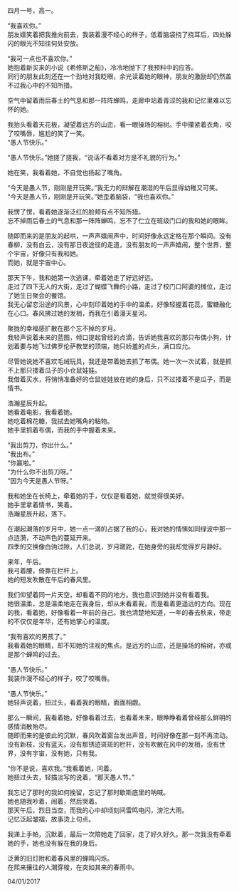 四月一号，高一。  
  
“我喜欢你。”  
朋友嬉笑着把我推向前去，我装着漫不经心的样子，低着脑袋挠了挠耳后，四处躲闪的眼光不知往何处安放。  
  
“我可一点也不喜欢你。”  
她抱着新买来的小说《希修斯之船》，冷冷地抛下了我预料中的应答。  
同行的朋友此刻还在一个劲地对我眨眼，余光读着她的眼神，朋友的激励却仍然盖不过我心中的不知所措。  
  
空气中留着雨后春土的气息和那一阵阵蝉鸣，走廊中站着青涩的我和记忆里难以忘怀的她。  
  
我抬头看着天花板，凝望着远方的山峦，看一眼操场的榕树。手中攥紧着衣角，咬了咬嘴唇，尴尬的笑了一笑。  
“愚人节快乐。”  
  
“愚人节快乐。”她搓了搓我，“说话不看着对方是不礼貌的行为。”  
  
她在笑，我看着她，不自觉也扬起了嘴角。  
  
“今天是愚人节，刚刚是开玩笑。”我无力的辩解在潮湿的午后显得幼稚又可笑。  
“今天是愚人节，刚刚是开玩笑。”她歪着脑袋，“我也喜欢你。”  
  
我愣了愣，看着她逐渐泛红的脸颊有点不知所措。  
忘不掉雨后春土的气息和那一阵阵蝉鸣，忘不了伫立在班级门口的我和她的眼眸。  
  
随即而来的是朋友的起哄，一声声嬉闹声中，时间好像永远定格在那个瞬间。没有春柳，没有白云，没有那日夜途径的走道，没有朋友的一声声嬉闹，整个世界，整个宇宙，好像只有我和她。  
而她，就是宇宙中心。  
  
那天下午，我和她第一次逃课，牵着她走了好远好远。  
走过了四下无人的大街，走过了蝴蝶飞舞的小路，走过了校门口阿婆的摊位，走过了她生日聚会的餐馆。  
我无心留恋沿途的风景，心中刻印着她的手中的温柔。好像轻握着花蕊，蜜糖融化在心口。春风拂过她的发梢，而我在引着漫天星河。  
  
聚拢的幸福感扩散在那个忘不掉的岁月。  
我轻声说着未来的蓝图，倾口提起曾经的点滴，告诉她我喜欢的那只布偶小狗，计划着要与她飞过佛罗伦萨教堂的顶端，她只娇羞的点头，满口应允。  
  
尽管她说她不喜欢毛绒玩具，我还是带着她去抓了布偶。她一次一次试着，就是抓不上那只搂着瓜子的小仓鼠娃娃。  
我借着买水，将悄悄准备好的仓鼠娃娃放在她的身后，只不过搂着不是瓜子，而是情书。  
  
浩瀚星辰升起。  
她看着电影，我看着她。  
她吃着棉花糖，我拭去她嘴角的粘物。  
她手里抓着布偶，而我的手中握着未来。  
  
“我出剪刀，你出什么。”  
“我出布。”  
“你赢啦。”  
“为什么你不出剪刀呀。”  
“因为今天是愚人节呀。”  
  
我和她坐在长椅上，牵着她的手，仅仅是看着她，就觉得很美好。  
她手里拿着情书，笑着。  
浩瀚星辰升起，落下。  
  
在潮起潮落的岁月中，她一点一滴的占据了我的心，我对她的情愫如同绿波中那一点涟漪，不动声色的蔓延开来。  
四季的交换像白驹过隙，人们总说，岁月蹉跎，在她身旁的我却觉得岁月静好。  
  
来年，午后。  
我弓着腰，倚靠在栏杆上。  
她的短发吹散在午后的春风里。  
  
我们仰望着同一片天空，却看着不同的地方。我也意识到她并没有看着我。  
她很温柔，总是温柔地走在我身后，却从未看着我，而是看着更遥远的方向。现在的我，看着她，好像看着一年前的自己。我也清楚地知道，一年的春去秋来，带走的不仅仅是年华，还有她掌心的温度。  
  
“我有喜欢的男孩了。”  
我看着她的眼睛，却不知她的注视的焦点。是远方的山峦，还是操场的榕树，亦或是那个蝉鸣的过去。  
  
“愚人节快乐。”  
我装作漫不经心的样子，咬了咬嘴唇。  
  
“愚人节快乐。”  
她轻声说着，扭过头，看着我的眼睛，面面相觑。  
  
那么一瞬间，我看着她，好像看着过去，也看着未来，眼睁睁看着曾经那么鲜明的感情消散殆尽。  
随即而来的是彼此的沉默，春风吹着窗台发出声音，时间好像在那一刻不再流动。没有新枝，没有蓝天。没有那锈迹斑斑的栏杆，没有吹散在风中的发梢，没有世界，没有宇宙，没有她，只有我。  
  
“你不是说，喜欢我。”我看着她，问着。  
她扭过头去，轻描淡写的说着，“那天愚人节。”  
  
我忘记了那时的我如何挽留，忘记了那时歇斯底里的呐喊。  
她也随我吵着，闹着，然后哭着。  
那天午后，烈日当空，而我的心中却顷刻间雷鸣电闪，滂沱大雨。  
记忆泛起皱褶，故事烫上句点。  
  
我递上手帕，沉默着，最后一次陪她走了回家，走了好久好久。那一次我没有牵着她的手，她也没有躲在我的身后。  
  
泛黄的旧灯附和着春风里的蝉鸣闪烁。  
在熙来攘往的人潮穿梭，在突如其来的春雨中。  
  
04/01/2017
